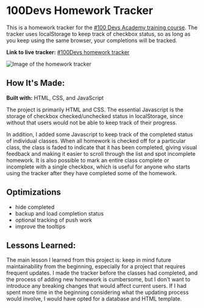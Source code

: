 # 100Devs Homework Tracker

This is a homework tracker for the [#100 Devs Academy training course](https://leonnoel.com/100devs/). The tracker uses localStorage to keep track of checkbox status, so as long as you keep using the same browser, your completions will be tracked.

**Link to live tracker:** [#100Devs homework tracker](https://labrocadabro.github.io/100devs-hw-tracker/)

![Image of the homework tracker](https://labrocadabro.github.io/100devs-hw-tracker/site-prewview.png)

## How It's Made:

**Built with:** HTML, CSS, and JavaScript

The project is primarily HTML and CSS. The essential Javascript is the storage of checkbox checked/unchecked status in localStorage, since without that users would not be able to keep track of their progress. 

In addition, I added some Javascript to keep track of the completed status of individual classes. When all homework is checked off for a particular class, the class is faded to indicate that it has been completed, giving visual feedback and making it easier to scroll through the list and spot incomplete homework. It is also possible to mark an entire class complete or incomplete with a single checkbox, which is useful for anyone who starts using the tracker after they have completed some of the homework.

## Optimizations

- hide completed
- backup and load completion status
- optional tracking of push work
- improve the tooltips

## Lessons Learned:

The main lesson I learned from this project is: keep in mind future maintainability from the beginning, especially for a project that requires frequent updates. I made the tracker before the classes had completed, and the process of adding new homework is cumbersome, but I don't want to introduce any breaking changes that would affect current users. If I had spent more time in the beginning considering what the updating process would involve, I would have opted for a database and HTML template.










